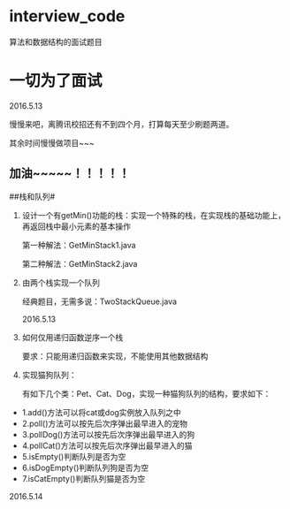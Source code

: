 # interview_code
算法和数据结构的面试题目
##
# 一切为了面试 #
2016.5.13

慢慢来吧，离腾讯校招还有不到四个月，打算每天至少刷题两道。

其余时间慢慢做项目~~~

加油~~~~~！！！！！
-----
##栈和队列#
1. 设计一个有getMin()功能的栈：实现一个特殊的栈，在实现栈的基础功能上，再返回栈中最小元素的基本操作

	第一种解法：GetMinStack1.java

	第二种解法：GetMinStack2.java

2. 由两个栈实现一个队列
	
	经典题目，无需多说：TwoStackQueue.java

	2016.5.13

3. 如何仅用递归函数逆序一个栈
	
   要求：只能用递归函数来实现，不能使用其他数据结构

4. 实现猫狗队列：
	
   有如下几个类：Pet、Cat、Dog，实现一种猫狗队列的结构，要求如下：
 * 1.add()方法可以将cat或dog实例放入队列之中
 * 2.poll()方法可以按先后次序弹出最早进入的宠物
 * 3.pollDog()方法可以按先后次序弹出最早进入的狗
 * 4.pollCat()方法可以按先后次序弹出最早进入的猫
 * 5.isEmpty()判断队列是否为空
 * 6.isDogEmpty()判断队列狗是否为空
 * 7.isCatEmpty()判断队列猫是否为空
 
2016.5.14
